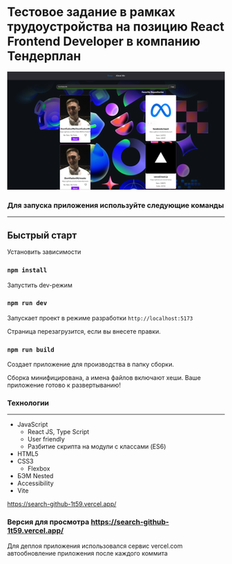 # **Тестовое задание в рамках трудоустройства на позицию React Frontend Developer в компанию Тендерплан**

![preview](https://github.com/DonVladon96/search_github/blob/main/src/assets/preview.png)

### **Для запуска приложения используйте следующие команды**
***


## Быстрый старт

Установить зависимости

### `npm install`

Запустить dev-режим

### `npm run dev`

Запускает проект в режиме разработки `http://localhost:5173`

Страница перезагрузится, если вы внесете правки.

### `npm run build`

Создает приложение для производства в папку сборки.

Сборка минифицирована, а имена файлов включают хеши.
Ваше приложение готово к развертыванию!

### **Технологии**
***
* JavaScript
  * React JS, Type Script
  * User friendly
  * Разбитие скрипта на модули с классами (ES6)
* HTML5
* CSS3
  * Flexbox
* БЭМ Nested
* Accessibility
* Vite

https://search-github-1t59.vercel.app/

### **Версия для просмотра https://search-github-1t59.vercel.app/**
Для деплоя приложения использовался сервис vercel.com
автообновление приложения после каждого коммита


